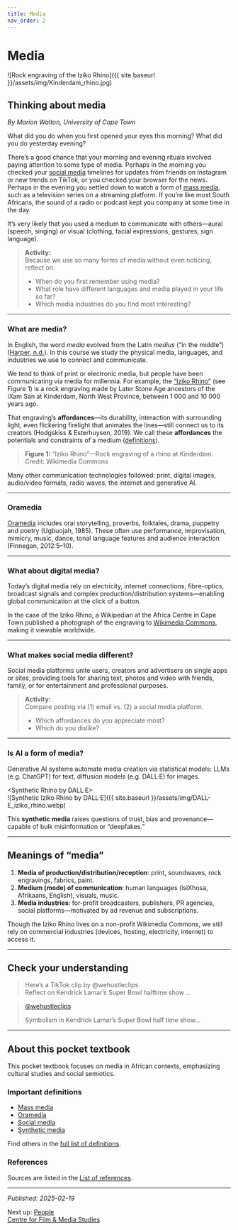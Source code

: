 ```yaml
---
title: Media
nav_order: 2
---
```


# Media

![Rock engraving of the Iziko Rhino]({{ site.baseurl }}/assets/img/Kinderdam_rhino.jpg)

## Thinking about media

*By Marion Walton, University of Cape Town*

What did you do when you first opened your eyes this morning? What did you do yesterday evening?

There’s a good chance that your morning and evening rituals involved paying attention to some type of media. Perhaps in the morning you checked your [social media](https://media-and-society.glitch.me/ideas/social-media/) timelines for updates from friends on Instagram or new trends on TikTok, or you checked your browser for the news. Perhaps in the evening you settled down to watch a form of [mass media](https://media-and-society.glitch.me/ideas/mass-media/), such as a television series on a streaming platform. If you’re like most South Africans, the sound of a radio or podcast kept you company at some time in the day.

It’s very likely that you used a medium to communicate with others—aural (speech, singing) or visual (clothing, facial expressions, gestures, sign language).

> **Activity:**  
> Because we use so many forms of media without even noticing, reflect on:  
> - When do you first remember using media?  
> - What role have different languages and media played in your life so far?  
> - Which media industries do you find most interesting?

---

### What are media?

In English, the word *media* evolved from the Latin *medius* (“in the middle”) ([Harper, n.d.](https://www.etymonline.com/word/media)). In this course we study the physical media, languages, and industries we use to connect and communicate.

We tend to think of print or electronic media, but people have been communicating via media for millennia. For example, the [“Iziko Rhino”](https://commons.wikimedia.org/wiki/File:Kinderdam_rhino.jpg) (see Figure 1) is a rock engraving made by Later Stone Age ancestors of the ǀXam San at Kinderdam, North West Province, between 1 000 and 10 000 years ago.

That engraving’s **affordances**—its durability, interaction with surrounding light, even flickering firelight that animates the lines—still connect us to its creators (Hodgskiss & Esterhuysen, 2019). We call these **affordances** the potentials and constraints of a medium ([definitions](https://media-and-society.glitch.me/ideas/definitions/#Affordance)).

> **Figure 1:** “Iziko Rhino”—Rock engraving of a rhino at Kinderdam. Credit: Wikimedia Commons

Many other communication technologies followed: print, digital images, audio/video formats, radio waves, the internet and generative AI.

---

### Oramedia

[Oramedia](https://media-and-society.glitch.me/ideas/oramedia/) includes oral storytelling, proverbs, folktales, drama, puppetry and poetry (Ugbuojah, 1985). These often use performance, improvisation, mimicry, music, dance, tonal language features and audience interaction (Finnegan, 2012:5–10).

---

### What about digital media?

Today’s digital media rely on electricity, internet connections, fibre-optics, broadcast signals and complex production/distribution systems—enabling global communication at the click of a button.

In the case of the Iziko Rhino, a Wikipedian at the Africa Centre in Cape Town published a photograph of the engraving to [Wikimedia Commons](https://commons.wikimedia.org), making it viewable worldwide.

---

### What makes social media different?

Social media platforms unite users, creators and advertisers on single apps or sites, providing tools for sharing text, photos and video with friends, family, or for entertainment and professional purposes.

> **Activity:**  
> Compare posting via (1) email vs. (2) a social media platform.  
> - Which affordances do you appreciate most?  
> - Which do you dislike?

---

### Is AI a form of media?

Generative AI systems automate media creation via statistical models: LLMs (e.g. ChatGPT) for text, diffusion models (e.g. DALL·E) for images.  

<Synthetic Rhino by DALL·E>  
![Synthetic Iziko Rhino by DALL·E]({{ site.baseurl }}/assets/img/DALL-E_iziko_rhino.webp)

This **synthetic media** raises questions of trust, bias and provenance—capable of bulk misinformation or “deepfakes.”

---

## Meanings of “media”

1. **Media of production/distribution/reception**: print, soundwaves, rock engravings, fabrics, paint.  
2. **Medium (mode) of communication**: human languages (isiXhosa, Afrikaans, English), visuals, music.  
3. **Media industries**: for-profit broadcasters, publishers, PR agencies, social platforms—motivated by ad revenue and subscriptions.

Though the Iziko Rhino lives on a non-profit Wikimedia Commons, we still rely on commercial industries (devices, hosting, electricity, internet) to access it.

---

## Check your understanding

> Here’s a TikTok clip by @wehustleclips.  
> Reflect on Kendrick Lamar’s Super Bowl halftime show …

<blockquote class="tiktok-embed" cite="https://www.tiktok.com/@wehustleclips/video/1234567890" data-video-id="1234567890" style="max-width: 605px;min-width: 325px;">  
  <section>  
    <a target="_blank" title="@wehustleclips" href="https://www.tiktok.com/@wehustleclips">@wehustleclips</a>  
    <p>Symbolism in Kendrick Lamar’s Super Bowl half time show…</p>  
  </section>  
</blockquote>  
<script async src="https://www.tiktok.com/embed.js"></script>

---

## About this pocket textbook

This pocket textbook focuses on media in African contexts, emphasizing cultural studies and social semiotics.

### Important definitions

- [Mass media](https://media-and-society.glitch.me/ideas/mass-media/)  
- [Oramedia](https://media-and-society.glitch.me/ideas/oramedia/)  
- [Social media](https://media-and-society.glitch.me/ideas/social-media/)  
- [Synthetic media](https://media-and-society.glitch.me/ideas/synthetic-media/)

Find others in the [full list of definitions](https://media-and-society.glitch.me/ideas/definitions/).

### References

Sources are listed in the [List of references](https://media-and-society.glitch.me/ideas/references/).

---

*Published: 2025-02-19*

Next up: [People](https://media-and-society.glitch.me/ideas/people/)  
[Centre for Film & Media Studies](https://cfms.uct.ac.za)  